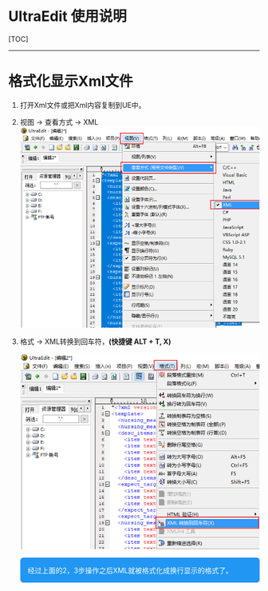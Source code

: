 # UltraEdit 使用说明

[TOC]

---

# 格式化显示Xml文件

1. 打开Xml文件或把Xml内容复制到UE中。

2. 视图 -> 查看方式 -> XML
   ![image-20250403110434398](../Images/UltraEdit/image-20250403110434398.png)

3. 格式 -> XML转换到回车符，**(快捷键 ALT + T, X)**

   ![image-20250403110544607](../Images/UltraEdit/image-20250403110544607.png)

   <div style="background:#2196F3;color:white;padding:15px;border-radius:6px;">经过上面的2，3步操作之后XML就被格式化成换行显示的格式了。</div>

